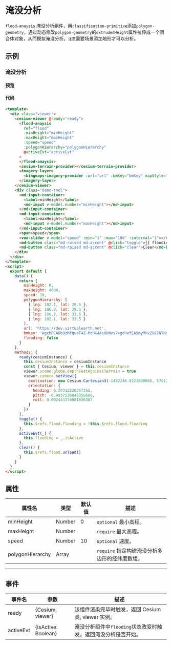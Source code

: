 # 淹没分析

`flood-anaysis` 淹没分析组件，用`classification-primitive`添加`polygon-geometry`，通过动态修改`polygon-geometry`的`extrudedHeight`属性拉伸成一个闭合体对象，从而模拟淹没分析。`注意`需要场景添加地形才可以分析。

## 示例

### 淹没分析

#### 预览

<doc-preview>
  <template>
    <div class="viewer">
      <cesium-viewer @ready="ready">
        <flood-anaysis ref="flood" :minHeight="minHeight" :maxHeight="maxHeight" :speed="speed" :polygonHierarchy="polygonHierarchy" @activeEvt="activeEvt">
        </flood-anaysis>
        <cesium-terrain-provider></cesium-terrain-provider>
        <imagery-layer>
          <urltemplate-imagery-provider ref="aad" :tilingScheme="tilingScheme" :url="url" :maximumLevel="21"></urltemplate-imagery-provider>
        </imagery-layer>
        <!-- <imagery-layer>
          <bingmaps-imagery-provider :url="url" :bmKey="bmKey" mapStyle="Aerial"></bingmaps-imagery-provider>
        </imagery-layer> -->
      </cesium-viewer>
      <div class="demo-tool">
         <md-input-container>
          <label>minHeight</label>
          <md-input v-model.number="minHeight"></md-input>
        </md-input-container>
        <md-input-container>
          <label>maxHeight</label>
          <md-input v-model.number="maxHeight"></md-input>
        </md-input-container>
        <span>speed</span>
        <vue-slider v-model="speed" :min="1" :max="100" :interval="1"  ></vue-slider>
        <md-button class="md-raised md-accent" @click="toggle">{{ flooding ? 'Stop' : 'Start' }}</md-button>
        <md-button class="md-raised md-accent" @click="clear">Clear</md-button>
      </div>
    </div>
  </template>
  <script>
    export default {
      data () {
        return {
          minHeight: 48,
          maxHeight: 150,
          speed: 0.1,
          polygonHierarchy: [
            // {lng: 102.1, lat: 29.5},
            // {lng: 106.2, lat: 29.5},
            // {lng: 106.2, lat: 33.5},
            // {lng: 102.1, lat: 33.5}
            {lng: 114.507065, lat: 38.034138},
            {lng: 114.545044, lat: 38.034138},
            {lng: 114.545044, lat: 38.04308},
            {lng: 114.507065, lat: 38.04308}
          ],
          // url: 'https://dev.virtualearth.net',
          url: 'http://localhost:3000/assets/dom/{z}/{x}/{y}.png',
          demUrl: 'http://localhost:3000/assets/dsm/',
          bmKey: 'AgcbDCAOb9zMfquaT4Z-MdHX4AsHUNvs7xgdHefEA5myMHxZk87NTNgdLbG90IE-', // 可到(https://www.bingmapsportal.com/)申请Key。
          flooding: false,
          tilingScheme: undefined,
          rectangle: {west: 114.507065, south: 38.034138, east: 114.545044, north: 38.04308}
        }
      },
      methods: {
        ready (cesiumInstance) {
          window.vm = this
          this.cesiumInstance = cesiumInstance
          const {Cesium, viewer} = this.cesiumInstance
          this.tilingScheme = new Cesium.WebMercatorTilingScheme()
          viewer.scene.globe.depthTestAgainstTerrain = true
          viewer.camera.setView({
            // destination: new Cesium.Cartesian3(-1432246.8223880068, 5761224.588247942, 3297281.1889481535),
            destination: Cesium.Rectangle.fromDegrees(114.507065, 38.034138, 114.545044, 38.04308)
            // orientation: {
            //   heading: 6.20312220367255,
            //   pitch: -0.9937536846355606,
            //   roll: 0.002443376981836387
            // }
          })
        },
        toggle (){
          this.$refs.flood.flooding = !this.$refs.flood.flooding
        },
        activeEvt (_) {
          this.flooding = _.isActive
        },
        clear () {
          this.$refs.flood.unload()
        }
      }
    }
  </script>
</doc-preview>

#### 代码

```html
<template>
  <div class="viewer">
    <cesium-viewer @ready="ready">
      <flood-anaysis
        ref="flood"
        :minHeight="minHeight"
        :maxHeight="maxHeight"
        :speed="speed"
        :polygonHierarchy="polygonHierarchy"
        @activeEvt="activeEvt"
      >
      </flood-anaysis>
      <cesium-terrain-provider></cesium-terrain-provider>
      <imagery-layer>
        <bingmaps-imagery-provider :url="url" :bmKey="bmKey" mapStyle="Aerial"></bingmaps-imagery-provider>
      </imagery-layer>
    </cesium-viewer>
    <div class="demo-tool">
      <md-input-container>
        <label>minHeight</label>
        <md-input v-model.number="minHeight"></md-input>
      </md-input-container>
      <md-input-container>
        <label>maxHeight</label>
        <md-input v-model.number="maxHeight"></md-input>
      </md-input-container>
      <span>speed</span>
      <vue-slider v-model="speed" :min="1" :max="100" :interval="1"></vue-slider>
      <md-button class="md-raised md-accent" @click="toggle">{{ flooding ? 'Stop' : 'Start' }}</md-button>
      <md-button class="md-raised md-accent" @click="clear">Clear</md-button>
    </div>
  </div>
</template>
<script>
  export default {
    data() {
      return {
        minHeight: 0,
        maxHeight: 4000,
        speed: 10,
        polygonHierarchy: [
          { lng: 102.1, lat: 29.5 },
          { lng: 106.2, lat: 29.5 },
          { lng: 106.2, lat: 33.5 },
          { lng: 102.1, lat: 33.5 }
        ],
        url: 'https://dev.virtualearth.net',
        bmKey: 'AgcbDCAOb9zMfquaT4Z-MdHX4AsHUNvs7xgdHefEA5myMHxZk87NTNgdLbG90IE-', // 可到(https://www.bingmapsportal.com/)申请Key。
        flooding: false
      }
    },
    methods: {
      ready(cesiumInstance) {
        this.cesiumInstance = cesiumInstance
        const { Cesium, viewer } = this.cesiumInstance
        viewer.scene.globe.depthTestAgainstTerrain = true
        viewer.camera.setView({
          destination: new Cesium.Cartesian3(-1432246.8223880068, 5761224.588247942, 3297281.1889481535),
          orientation: {
            heading: 6.20312220367255,
            pitch: -0.9937536846355606,
            roll: 0.002443376981836387
          }
        })
      },
      toggle() {
        this.$refs.flood.flooding = !this.$refs.flood.flooding
      },
      activeEvt(_) {
        this.flooding = _.isActive
      },
      clear() {
        this.$refs.flood.unload()
      }
    }
  }
</script>
```

## 属性

| 属性名           | 类型   | 默认值 | 描述                                           |
| ---------------- | ------ | ------ | ---------------------------------------------- |
| minHeight        | Number | 0      | `optional` 最小高程。                          |
| maxHeight        | Number |        | `require` 最大高程。                           |
| speed            | Number | 10     | `optional` 速度。                              |
| polygonHierarchy | Array  |        | `require` 指定构建淹没分析多边形的经纬度数组。 |

---

## 事件

| 事件名    | 参数                | 描述                                                           |
| --------- | ------------------- | -------------------------------------------------------------- |
| ready     | {Cesium, viewer}    | 该组件渲染完毕时触发，返回 Cesium 类, viewer 实例。            |
| activeEvt | {isActive: Boolean} | 淹没分析组件中`flooding`状态改变时触发，返回淹没分析是否开始。 |

